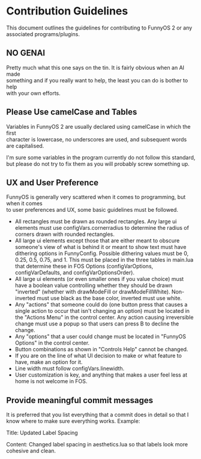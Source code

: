 # Contribution Guidelines

This document outlines the guidelines for contributing to FunnyOS 2 or any  
associated programs/plugins.

## NO GENAI

Pretty much what this one says on the tin. It is fairly obvious when an AI made  
something and if you really want to help, the least you can do is bother to help  
with your own efforts.

## Please Use camelCase and Tables

Variables in FunnyOS 2 are usually declared using camelCase in which the first  
character is lowercase, no underscores are used, and subsequent words are capitalised.  
  
I'm sure some variables in the program currently do not follow this standard,  
but please do not try to fix them as you will probably screw something up.  

## UX and User Preference

FunnyOS is generally very scattered when it comes to programming, but when it comes  
to user preferences and UX, some basic guidelines must be followed.  

 - All rectangles must be drawn as rounded rectangles. Any large ui elements must use configVars.cornerradius to determine the radius of corners drawn with rounded rectangles.
 - All large ui elements except those that are either meant to obscure someone's view of what is behind it or meant to show text must have dithering options in FunnyConfig. Possible dithering values must be 0, 0.25, 0.5, 0.75, and 1. This must be placed in the three tables in main.lua that determine these in FOS Options (configVarOptions, configVarDefaults, and configVarOptionsOrder).
 - All large ui elements (or even smaller ones if you value choice) must have a boolean value controlling whether they should be drawn "inverted" (whether with drawModeFill or drawModeFillWhite). Non-inverted must use black as the base color, inverted must use white.
 - Any "actions" that someone could do (one button press that causes a single action to occur that isn't changing an option) must be located in the "Actions Menu" in the control center. Any action causing irreversible change must use a popup so that users can press B to decline the change.
 - Any "options" that a user could change must be located in "FunnyOS Options" in the control center.
 - Button combinations as shown in "Controls Help" cannot be changed. 
 - If you are on the line of what UI decision to make or what feature to have, make an option for it.
 - Line width must follow configVars.linewidth.
 - User customization is key, and anything that makes a user feel less at home is not welcome in FOS.

## Provide meaningful commit messages

It is preferred that you list everything that a commit does in detail so that I  
know where to make sure everything works. Example:  

Title: Updated Label Spacing

Content: Changed label spacing in aesthetics.lua so that labels look more cohesive and clean.